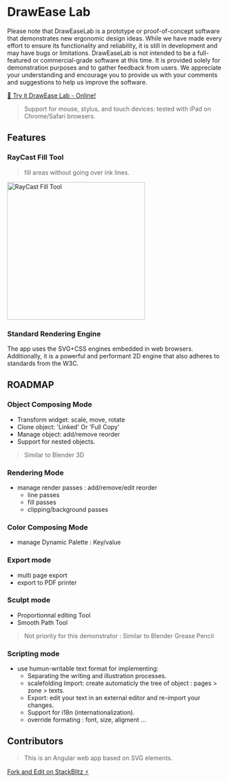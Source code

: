 # DrawEase Lab

Please note that DrawEaseLab is a prototype or proof-of-concept software that demonstrates new ergonomic design ideas. While we have made every effort to ensure its functionality and reliability, it is still in development and may have bugs or limitations. DrawEaseLab is not intended to be a full-featured or commercial-grade software at this time. It is provided solely for demonstration purposes and to gather feedback from users. We appreciate your understanding and encourage you to provide us with your comments and suggestions to help us improve the software.

[🎨 Try it DrawEase Lab - Online!](https://marcgardent.github.io/DrawEaseLab/)

> Support for mouse, stylus, and touch devices: tested with iPad on Chrome/Safari browsers.

## Features

### RayCast Fill Tool

> fill areas without going over ink lines.

<img src="./charts/raycast-fill-tool.gif" alt="RayCast Fill Tool" width="320"/>

### Standard Rendering Engine

The app uses the SVG+CSS engines embedded in web browsers. Additionally, it is a powerful and performant 2D engine that also adheres to standards from the W3C.

## ROADMAP

### Object Composing Mode

- Transform widget: scale, move, rotate
- Clone object: 'Linked' Or 'Full Copy'
- Manage object: add/remove reorder
- Support for nested objects.

> Similar to Blender 3D

### Rendering Mode

- manage render passes : add/remove/edit reorder
  - line passes
  - fill passes
  - clipping/background passes

### Color Composing Mode

- manage Dynamic Palette : Key/value

### Export mode

- multi page export
- export to PDF printer

### Sculpt mode

- Proportionnal editing Tool
- Smooth Path Tool

> Not priority for this demonstrator : Similar to Blender Grease Pencil

### Scripting mode

- use humun-writable text format for implementing:
  - Separating the writing and illustration processes.
  - scalefolding Import: create automaticly the tree of object : pages > zone > texts.
  - Export: edit your text in an external editor and re-import your changes.
  - Support for i18n (internationalization).
  - override formating : font, size, aligment ...

## Contributors

> This is an Angular web app based on SVG elements.

[Fork and Edit on StackBlitz ⚡️](https://stackblitz.com/edit/draw-ease-lab)
